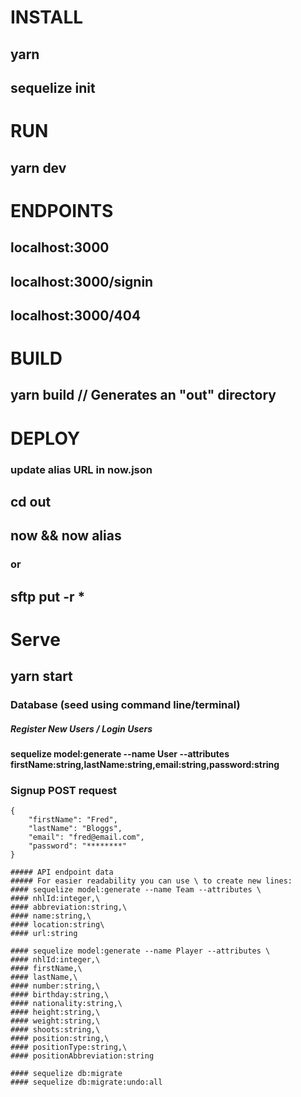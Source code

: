 # INSTALL 
## yarn 
## sequelize init

# RUN 
## yarn dev 

# ENDPOINTS 
## localhost:3000
## localhost:3000/signin
## localhost:3000/404

# BUILD
## yarn build // Generates an "out" directory

# DEPLOY  
### update alias URL in now.json
## cd out
## now && now alias 
### or
## sftp put -r *

# Serve
## yarn start


### Database (seed using command line/terminal)

##### Register New Users / Login Users
#### sequelize model:generate --name User --attributes firstName:string,lastName:string,email:string,password:string

### Signup POST request 
```
{
	"firstName": "Fred",
	"lastName": "Bloggs",
	"email": "fred@email.com",
	"password": "********"
}

##### API endpoint data
##### For easier readability you can use \ to create new lines:
#### sequelize model:generate --name Team --attributes \
#### nhlId:integer,\
#### abbreviation:string,\
#### name:string,\
#### location:string\
#### url:string

#### sequelize model:generate --name Player --attributes \
#### nhlId:integer,\
#### firstName,\
#### lastName,\
#### number:string,\
#### birthday:string,\
#### nationality:string,\
#### height:string,\
#### weight:string,\
#### shoots:string,\
#### position:string,\
#### positionType:string,\
#### positionAbbreviation:string

#### sequelize db:migrate
#### sequelize db:migrate:undo:all

```